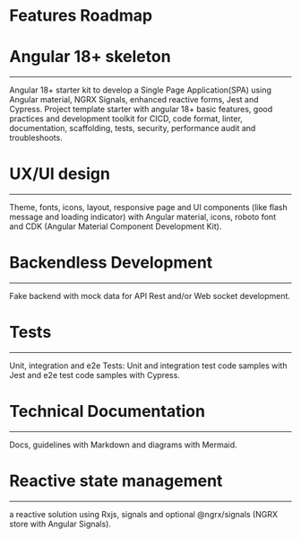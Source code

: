 Features Roadmap
===

# Angular 18+ skeleton
---
Angular 18+ starter kit to develop a Single Page Application(SPA) using Angular material, NGRX Signals, enhanced reactive forms, Jest and Cypress.
Project template starter with angular 18+ basic features, good practices and development toolkit for CICD, code format, linter, documentation, scaffolding, tests, security, performance audit and troubleshoots.

# UX/UI design
---
Theme, fonts, icons, layout, responsive page and UI components (like flash message and loading indicator) with Angular material, icons, roboto font and CDK (Angular Material Component Development Kit).

# Backendless Development
---
Fake backend with mock data for API Rest and/or Web socket development.

# Tests
---
Unit, integration and e2e Tests: Unit and integration test code samples with Jest and e2e test code samples with Cypress.

# Technical Documentation
---
Docs, guidelines with Markdown and diagrams with Mermaid.

# Reactive state management
---
a reactive solution using Rxjs, signals and optional @ngrx/signals (NGRX store with Angular Signals).